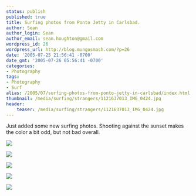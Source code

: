 ```yaml
---
status: publish
published: true
title: Surfing photos from Ponto Jetty in Carlsbad.
author: Sean
author_login: Sean
author_email: sean.houghton@gmail.com
wordpress_id: 26
wordpress_url: http://blog.mungosmash.com/?p=26
date: '2005-07-25 21:56:41 -0700'
date_gmt: '2005-07-26 05:56:41 -0700'
categories:
- Photography
tags:
- Photography
- Surf
alias: /2005/07/surfing-photos-from-ponto-jetty-in-carlsbad/index.html
thumbnail: /media/surfing/strangers/1121637013_IMG_0424.jpg
header:
    teaser: /media/surfing/strangers/1121637013_IMG_0424.jpg
---
```

Just added some new surfing photos.  Shooting against the sunset makes the color a bit odd, but not bad overall.

![]({{site.url_root}}/media/surfing/strangers/1121636902_IMG_0396.jpg)

![]({{site.url_root}}/media/surfing/strangers/1121636939_IMG_0404.jpg)

![]({{site.url_root}}/media/surfing/strangers/1121636971_IMG_0420.jpg)

![]({{site.url_root}}/media/surfing/strangers/1121637013_IMG_0424.jpg)

![]({{site.url_root}}/media/surfing/strangers/1121637054_IMG_0428.jpg)
